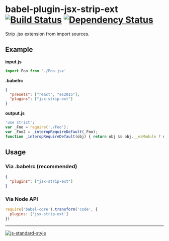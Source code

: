 # babel-plugin-jsx-strip-ext [![Build Status](https://img.shields.io/travis/alanshaw/babel-plugin-jsx-strip-ext/master.svg)](https://travis-ci.org/alanshaw/babel-plugin-jsx-strip-ext) [![Dependency Status](https://david-dm.org/alanshaw/babel-plugin-jsx-strip-ext.svg)](https://david-dm.org/alanshaw/babel-plugin-jsx-strip-ext)

Strip .jsx extension from import sources.

## Example

**input.js**
```js
import Foo from './Foo.jsx'
```

**.babelrc**
```json
{
  "presets": ["react", "es2015"],
  "plugins": ["jsx-strip-ext"]
}
```

**output.js**
```js
'use strict';
var _Foo = require('./Foo');
var _Foo2 = _interopRequireDefault(_Foo);
function _interopRequireDefault(obj) { return obj && obj.__esModule ? obj : { default: obj }; }
```

## Usage

### Via .babelrc (recommended)

```json
{
  "plugins": ["jsx-strip-ext"]
}
```

### Via Node API

```js
require('babel-core').transform('code', {
  plugins: ['jsx-strip-ext']
})
```

---

[![js-standard-style](https://cdn.rawgit.com/feross/standard/master/badge.svg)](https://github.com/feross/standard)
